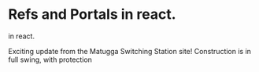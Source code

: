 # Refs and Portals in react.

 in react.

Exciting update from the Matugga Switching Station site! Construction is in full swing, with protection